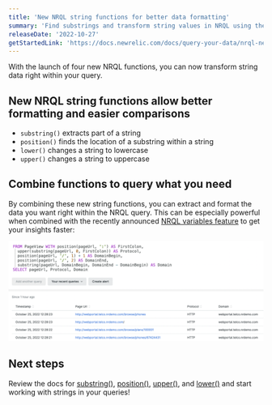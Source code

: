 ```yaml
---
title: 'New NRQL string functions for better data formatting' 
summary: 'Find substrings and transform string values in NRQL using these handy string functions' 
releaseDate: '2022-10-27' 
getStartedLink: 'https://docs.newrelic.com/docs/query-your-data/nrql-new-relic-query-language/get-started/nrql-syntax-clauses-functions' 
---
```

With the launch of four new NRQL functions, you can now transform string data right within your query.

## New NRQL string functions allow better formatting and easier comparisons

* `substring()` extracts part of a string
* `position()` finds the location of a substring within a string
* `lower()` changes a string to lowercase
* `upper()` changes a string to uppercase

## Combine functions to query what you need

By combining these new string functions, you can extract and format the data you want right within the NRQL query.  This can be especially powerful when combined with the recently announced [NRQL variables feature](https://newrelic.com/blog/how-to-relic/nrql-improvements) to get your insights faster:

![NRQL with string functions](./images/NRQL-string-functions.png "NRQL with string functions")

## Next steps

Review the docs for [substring()](https://docs.newrelic.com/docs/query-your-data/nrql-new-relic-query-language/get-started/nrql-syntax-clauses-functions/#func-substring), [position()](https://docs.newrelic.com/docs/query-your-data/nrql-new-relic-query-language/get-started/nrql-syntax-clauses-functions/#func-position), [upper()](https://docs.newrelic.com/docs/query-your-data/nrql-new-relic-query-language/get-started/nrql-syntax-clauses-functions/#func-upper), and [lower()](https://docs.newrelic.com/docs/query-your-data/nrql-new-relic-query-language/get-started/nrql-syntax-clauses-functions/#func-lower) and start working with strings in your queries!
